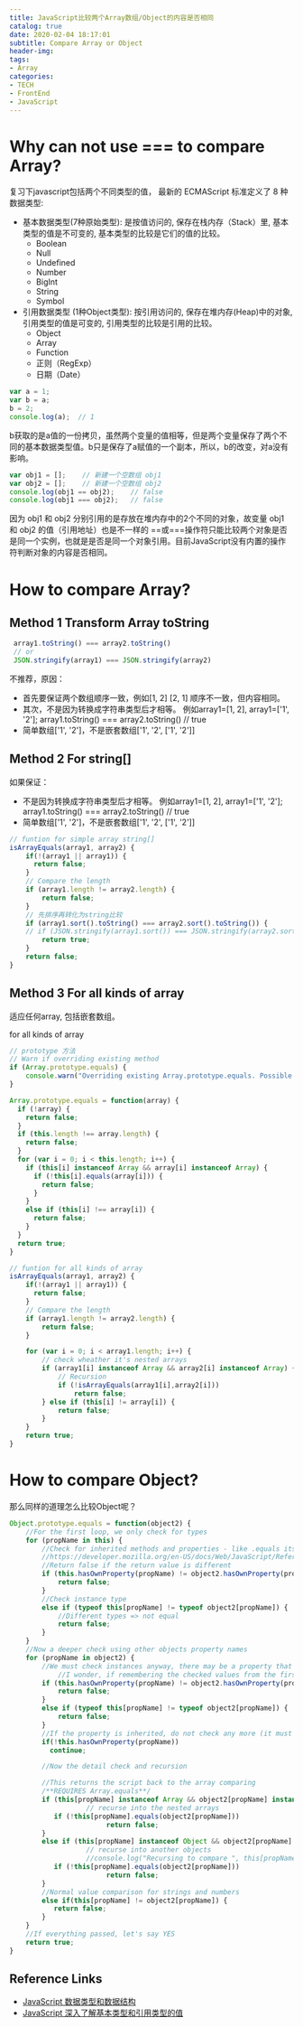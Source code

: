 ```yaml
---
title: JavaScript比较两个Array数组/Object的内容是否相同
catalog: true
date: 2020-02-04 18:17:01
subtitle: Compare Array or Object
header-img:
tags:
- Array
categories:
- TECH
- FrontEnd
- JavaScript
---
```

# Why can not use === to compare Array?
复习下javascript包括两个不同类型的值， 最新的 ECMAScript 标准定义了 8 种数据类型:
- 基本数据类型(7种原始类型): 是按值访问的, 保存在栈内存（Stack）里, 基本类型的值是不可变的, 基本类型的比较是它们的值的比较。
    - Boolean
    - Null
    - Undefined
    - Number
    - BigInt
    - String
    - Symbol 
- 引用数据类型 (1种Object类型): 按引用访问的, 保存在堆内存(Heap)中的对象, 引用类型的值是可变的, 引用类型的比较是引用的比较。
    - Object
    - Array
    - Function
    - 正则（RegExp）
    - 日期（Date）

```javascript
var a = 1;
var b = a;
b = 2;
console.log(a);  // 1
```

b获取的是a值的一份拷贝，虽然两个变量的值相等，但是两个变量保存了两个不同的基本数据类型值。b只是保存了a赋值的一个副本，所以，b的改变，对a没有影响。

```javascript
var obj1 = [];    // 新建一个空数组 obj1
var obj2 = [];    // 新建一个空数组 obj2
console.log(obj1 == obj2);    // false
console.log(obj1 === obj2);   // false
```
因为 obj1 和 obj2 分别引用的是存放在堆内存中的2个不同的对象，故变量 obj1 和 obj2 的值（引用地址）也是不一样的
==或===操作符只能比较两个对象是否是同一个实例，也就是是否是同一个对象引用。目前JavaScript没有内置的操作符判断对象的内容是否相同。

# How to compare Array?
## Method 1 Transform Array toString
```javascript
 array1.toString() === array2.toString()
 // or
 JSON.stringify(array1) === JSON.stringify(array2)
```
不推荐，原因：
- 首先要保证两个数组顺序一致，例如[1, 2] [2, 1] 顺序不一致，但内容相同。
- 其次，不是因为转换成字符串类型后才相等。
例如array1=[1, 2], array1=['1', '2'];
array1.toString() === array2.toString() // true
- 简单数组['1', '2']，不是嵌套数组['1', '2', ['1', '2']]

## Method 2 For string[]
如果保证：
- 不是因为转换成字符串类型后才相等。
例如array1=[1, 2], array1=['1', '2'];
array1.toString() === array2.toString() // true
- 简单数组['1', '2']，不是嵌套数组['1', '2', ['1', '2']]

```javascript
// funtion for simple array string[]
isArrayEquals(array1, array2) {
    if(!(array1 || array1)) {
      return false;
    }
    // Compare the length
    if (array1.length != array2.length) {
        return false;
    }
    // 先排序再转化为string比较
    if (array1.sort().toString() === array2.sort().toString()) {
    // if (JSON.stringify(array1.sort()) === JSON.stringify(array2.sort()) ) {
        return true;
    }
    return false;
}
```

## Method 3 For all kinds of array
适应任何array, 包括嵌套数组。

for all kinds of array

```javascript
// prototype 方法
// Warn if overriding existing method
if (Array.prototype.equals) {
    console.warn("Overriding existing Array.prototype.equals. Possible causes: New API defines the method, there's a framework conflict or you've got double inclusions in your code.");
}

Array.prototype.equals = function(array) {
  if (!array) {
    return false;
  }
  if (this.length !== array.length) {
    return false;
  }
  for (var i = 0; i < this.length; i++) {
    if (this[i] instanceof Array && array[i] instanceof Array) {
      if (!this[i].equals(array[i])) {
        return false;
      }
    }
    else if (this[i] !== array[i]) {
      return false;
    }
  }
  return true;
}
```

```javascript
// funtion for all kinds of array
isArrayEquals(array1, array2) {
    if(!(array1 || array1)) {
      return false;
    }
    // Compare the length
    if (array1.length != array2.length) {
        return false;
    }

    for (var i = 0; i < array1.length; i++) {
        // check wheather it's nested arrays
        if (array1[i] instanceof Array && array2[i] instanceof Array) {
            // Recursion
            if (!isArrayEquals(array1[i],array2[i]))
                return false;       
        } else if (this[i] != array[i]) {
            return false;   
        }           
    }       
    return true;
}
```

# How to compare Object?
那么同样的道理怎么比较Object呢？
```javascript
Object.prototype.equals = function(object2) {
    //For the first loop, we only check for types
    for (propName in this) {
        //Check for inherited methods and properties - like .equals itself
        //https://developer.mozilla.org/en-US/docs/Web/JavaScript/Reference/Global_Objects/Object/hasOwnProperty
        //Return false if the return value is different
        if (this.hasOwnProperty(propName) != object2.hasOwnProperty(propName)) {
            return false;
        }
        //Check instance type
        else if (typeof this[propName] != typeof object2[propName]) {
            //Different types => not equal
            return false;
        }
    }
    //Now a deeper check using other objects property names
    for (propName in object2) {
        //We must check instances anyway, there may be a property that only exists in object2
            //I wonder, if remembering the checked values from the first loop would be faster or not 
        if (this.hasOwnProperty(propName) != object2.hasOwnProperty(propName)) {
            return false;
        }
        else if (typeof this[propName] != typeof object2[propName]) {
            return false;
        }
        //If the property is inherited, do not check any more (it must be equa if both objects inherit it)
        if(!this.hasOwnProperty(propName))
          continue;

        //Now the detail check and recursion

        //This returns the script back to the array comparing
        /**REQUIRES Array.equals**/
        if (this[propName] instanceof Array && object2[propName] instanceof Array) {
                   // recurse into the nested arrays
           if (!this[propName].equals(object2[propName]))
                        return false;
        }
        else if (this[propName] instanceof Object && object2[propName] instanceof Object) {
                   // recurse into another objects
                   //console.log("Recursing to compare ", this[propName],"with",object2[propName], " both named ""+propName+""");
           if (!this[propName].equals(object2[propName]))
                        return false;
        }
        //Normal value comparison for strings and numbers
        else if(this[propName] != object2[propName]) {
           return false;
        }
    }
    //If everything passed, let's say YES
    return true;
}
```


## Reference Links
- [JavaScript 数据类型和数据结构](https://developer.mozilla.org/zh-CN/docs/Web/JavaScript/Data_structures)
- [JavaScript 深入了解基本类型和引用类型的值](https://segmentfault.com/a/1190000006752076)
